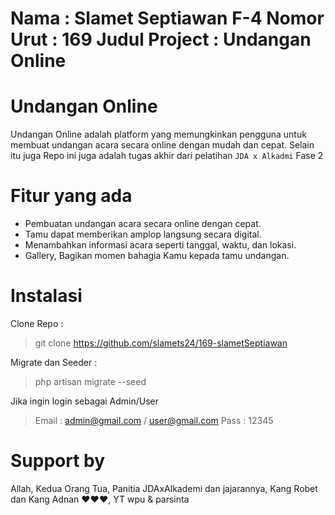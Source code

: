 Nama : Slamet Septiawan F-4
Nomor Urut : 169
Judul Project : Undangan Online
========================================
# Undangan Online
Undangan Online adalah platform yang memungkinkan pengguna untuk membuat undangan acara secara online dengan mudah dan cepat. Selain itu juga Repo ini juga adalah tugas akhir dari pelatihan `JDA x Alkadmi` Fase 2

# Fitur yang ada
- Pembuatan undangan acara secara online dengan cepat.
- Tamu dapat memberikan amplop langsung secara digital.
- Menambahkan informasi acara seperti tanggal, waktu, dan lokasi.
- Gallery, Bagikan momen bahagia Kamu kepada tamu undangan.


# Instalasi
Clone Repo :
> git clone https://github.com/slamets24/169-slametSeptiawan

Migrate dan Seeder :
> php artisan migrate --seed

Jika ingin login sebagai Admin/User
> Email : admin@gmail.com / user@gmail.com
> Pass : 12345


# Support by
Allah, Kedua Orang Tua, Panitia JDAxAlkademi dan jajarannya, Kang Robet dan Kang Adnan ❤️❤️❤️, YT wpu & parsinta  

